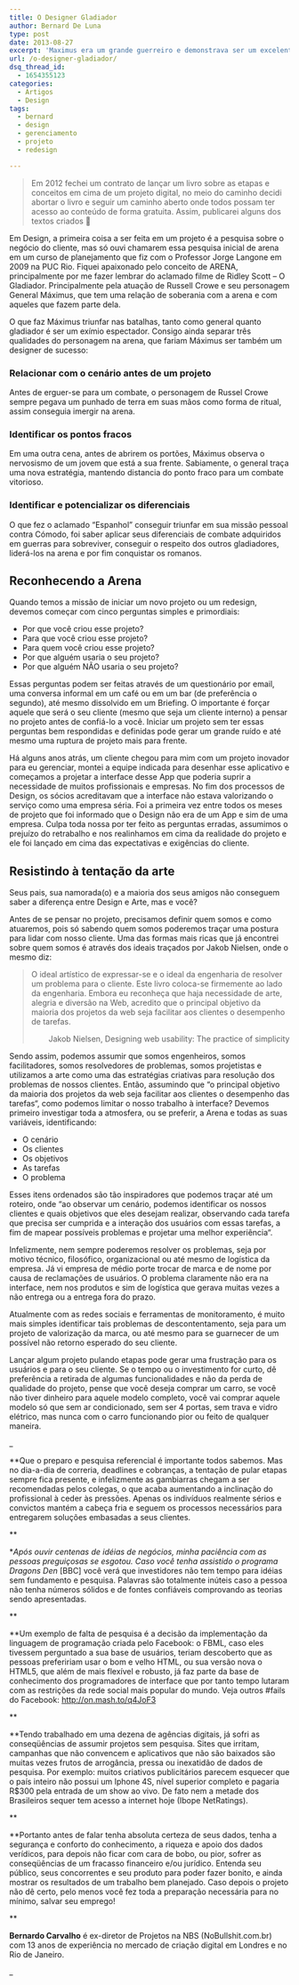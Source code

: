 ```yaml
---
title: O Designer Gladiador
author: Bernard De Luna
type: post
date: 2013-08-27
excerpt: 'Maximus era um grande guerreiro e demonstrava ser um excelente observador, desde pegar um punho de terra até reconhecer gladiadores nervosos e grandes parceiros de batalha. Antes de iniciar um projeto, você precisa reconhecer a arena e todas as suas variáveis. '
url: /o-designer-gladiador/
dsq_thread_id:
  - 1654355123
categories:
  - Artigos
  - Design
tags:
  - bernard
  - design
  - gerenciamento
  - projeto
  - redesign

---
```

> Em 2012 fechei um contrato de lançar um livro sobre as etapas e conceitos em cima de um projeto digital, no meio do caminho decidi abortar o livro e seguir um caminho aberto onde todos possam ter acesso ao conteúdo de forma gratuita. Assim, publicarei alguns dos textos criados 🙂

Em Design, a primeira coisa a ser feita em um projeto é a pesquisa sobre o negócio do cliente, mas só ouvi chamarem essa pesquisa inicial de arena em um curso de planejamento que fiz com o Professor Jorge Langone em 2009 na PUC Rio. Fiquei apaixonado pelo conceito de ARENA, principalmente por me fazer lembrar do aclamado filme de Ridley Scott &#8211; O Gladiador. Principalmente pela atuação de Russell Crowe e seu personagem General Máximus, que tem uma relação de soberania com a arena e com aqueles que fazem parte dela.

O que faz Máximus triunfar nas batalhas, tanto como general quanto gladiador é ser um exímio espectador. Consigo ainda separar três qualidades do personagem na arena, que fariam Máximus ser também um designer de sucesso:

### Relacionar com o cenário antes de um projeto

Antes de erguer-se para um combate, o personagem de Russel Crowe sempre pegava um punhado de terra em suas mãos como forma de ritual, assim conseguia imergir na arena.

### Identificar os pontos fracos

Em uma outra cena, antes de abrirem os portões, Máximus observa o nervosismo de um jovem que está a sua frente. Sabiamente, o general traça uma nova estratégia, mantendo distancia do ponto fraco para um combate vitorioso.

### Identificar e potencializar os diferenciais

O que fez o aclamado “Espanhol” conseguir triunfar em sua missão pessoal contra Cómodo, foi saber aplicar seus diferenciais de combate adquiridos em guerras para sobreviver, conseguir o respeito dos outros gladiadores, liderá-los na arena e por fim conquistar os romanos.

## Reconhecendo a Arena

Quando temos a missão de iniciar um novo projeto ou um redesign, devemos começar com cinco perguntas simples e primordiais:

  * Por que você criou esse projeto?
  * Para que você criou esse projeto?
  * Para quem você criou esse projeto?
  * Por que alguém usaria o seu projeto?
  * Por que alguém NÃO usaria o seu projeto?

Essas perguntas podem ser feitas através de um questionário por email, uma conversa informal em um café ou em um bar (de preferência o segundo), até mesmo dissolvido em um Briefing. O importante é forçar aquele que será o seu cliente (mesmo que seja um cliente interno) a pensar no projeto antes de confiá-lo a você. Iniciar um projeto sem ter essas perguntas bem respondidas e definidas pode gerar um grande ruído e até mesmo uma ruptura de projeto mais para frente.

Há alguns anos atrás, um cliente chegou para mim com um projeto inovador para eu gerenciar, montei a equipe indicada para desenhar esse aplicativo e começamos a projetar a interface desse App que poderia suprir a necessidade de muitos profissionais e empresas. No fim dos processos de Design, os sócios acreditavam que a interface não estava valorizando o serviço como uma empresa séria. Foi a primeira vez entre todos os meses de projeto que foi informado que o Design não era de um App e sim de uma empresa. Culpa toda nossa por ter feito as perguntas erradas, assumimos o prejuízo do retrabalho e nos realinhamos em cima da realidade do projeto e ele foi lançado em cima das expectativas e exigências do cliente.

## Resistindo à tentação da arte

Seus pais, sua namorada(o) e a maioria dos seus amigos não conseguem saber a diferença entre Design e Arte, mas e você?

Antes de se pensar no projeto, precisamos definir quem somos e como atuaremos, pois só sabendo quem somos poderemos traçar uma postura para lidar com nosso cliente. Uma das formas mais ricas que já encontrei sobre quem somos é através dos ideais traçados por Jakob Nielsen, onde o mesmo diz:

> O ideal artístico de expressar-se e o ideal da engenharia de resolver um problema para o cliente. Este livro coloca-se firmemente ao lado da engenharia. Embora eu reconheça que haja necessidade de arte, alegria e diversão na Web, acredito que o principal objetivo da maioria dos projetos da web seja facilitar aos clientes o desempenho de tarefas.
> 
> <p align="right">
>   Jakob Nielsen, Designing web usability: The practice of simplicity
> </p>

Sendo assim, podemos assumir que somos engenheiros, somos facilitadores, somos resolvedores de problemas, somos projetistas e utilizamos a arte como uma das estratégias criativas para resolução dos problemas de nossos clientes. Então, assumindo que “o principal objetivo da maioria dos projetos da web seja facilitar aos clientes o desempenho das tarefas“, como podemos limitar o nosso trabalho à interface? Devemos primeiro investigar toda a atmosfera, ou se preferir, a Arena e todas as suas variáveis, identificando:

  * O cenário
  * Os clientes
  * Os objetivos
  * As tarefas
  * O problema

Esses itens ordenados são tão inspiradores que podemos traçar até um roteiro, onde “ao observar um cenário, podemos identificar os nossos clientes e quais objetivos que eles desejam realizar, observando cada tarefa que precisa ser cumprida e a interação dos usuários com essas tarefas, a fim de mapear possíveis problemas e projetar uma melhor experiência“.

Infelizmente, nem sempre poderemos resolver os problemas, seja por motivo técnico, filosófico, organizacional ou até mesmo de logística da empresa. Já vi empresa de médio porte trocar de marca e de nome por causa de reclamações de usuários. O problema claramente não era na interface, nem nos produtos e sim de logística que gerava muitas vezes a não entrega ou a entrega fora do prazo.

Atualmente com as redes sociais e ferramentas de monitoramento, é muito mais simples identificar tais problemas de descontentamento, seja para um projeto de valorização da marca, ou até mesmo para se guarnecer de um possível não retorno esperado do seu cliente.

Lançar algum projeto pulando etapas pode gerar uma frustração para os usuários e para o seu cliente. Se o tempo ou o investimento for curto, dê preferência a retirada de algumas funcionalidades e não da perda de qualidade do projeto, pense que você deseja comprar um carro, se você não tiver dinheiro para aquele modelo completo, você vai comprar aquele modelo só que sem ar condicionado, sem ser 4 portas, sem trava e vidro elétrico, mas nunca com o carro funcionando pior ou feito de qualquer maneira.

_
  
**Que o preparo e pesquisa referencial é importante todos sabemos. Mas no dia-a-dia de correria, deadlines e cobranças, a tentação de pular etapas sempre fica presente, e infelizmente as gambiarras chegam a ser recomendadas pelos colegas, o que acaba aumentando a inclinação do profissional à ceder às pressões. Apenas os indivíduos realmente sérios e convictos mantém a cabeça fria e seguem os processos necessários para entregarem soluções embasadas a seus clientes.
  
** 
  
**Após ouvir centenas de idéias de negócios, minha paciência com as pessoas preguiçosas se esgotou. Caso você tenha assistido o programa Dragons Den* [BBC] você verá que investidores não tem tempo para idéias sem fundamento e pesquisa. Palavras são totalmente inúteis caso a pessoa não tenha números sólidos e de fontes confiáveis comprovando as teorias sendo apresentadas.
  
** 
  
**Um exemplo de falta de pesquisa é a decisão da implementação da linguagem de programação criada pelo Facebook: o FBML, caso eles tivessem perguntado a sua base de usuários, teriam descoberto que as pessoas prefeririam usar o bom e velho HTML, ou sua versão nova o HTML5, que além de mais flexível e robusto, já faz parte da base de conhecimento dos programadores de interface que por tanto tempo lutaram com as restrições da rede social mais popular do mundo. Veja outros #fails do Facebook: <http://on.mash.to/q4JoF3>
  
** 
  
**Tendo trabalhado em uma dezena de agências digitais, já sofri as conseqüências de assumir projetos sem pesquisa. Sites que irritam, campanhas que não convencem e aplicativos que não são baixados são muitas vezes frutos de arrogância, pressa ou inexatidão de dados de pesquisa. Por exemplo: muitos criativos publicitários parecem esquecer que o país inteiro não possui um Iphone 4S, nível superior completo e pagaria R$300 pela entrada de um show ao vivo. De fato nem a metade dos Brasileiros sequer tem acesso a internet hoje (Ibope NetRatings).
  
** 
  
**Portanto antes de falar tenha absoluta certeza de seus dados, tenha a segurança e conforto do conhecimento, a riqueza e apoio dos dados verídicos, para depois não ficar com cara de bobo, ou pior, sofrer as conseqüências de um fracasso financeiro e/ou jurídico. Entenda seu público, seus concorrentes e seu produto para poder fazer bonito, e ainda mostrar os resultados de um trabalho bem planejado. Caso depois o projeto não dê certo, pelo menos você fez toda a preparação necessária para no mínimo, salvar seu emprego!
  
** 
  
**Bernardo Carvalho** é ex-diretor de Projetos na NBS (NoBullshit.com.br) com 13 anos de experiência no mercado de criação digital em Londres e no Rio de Janeiro.
  
_